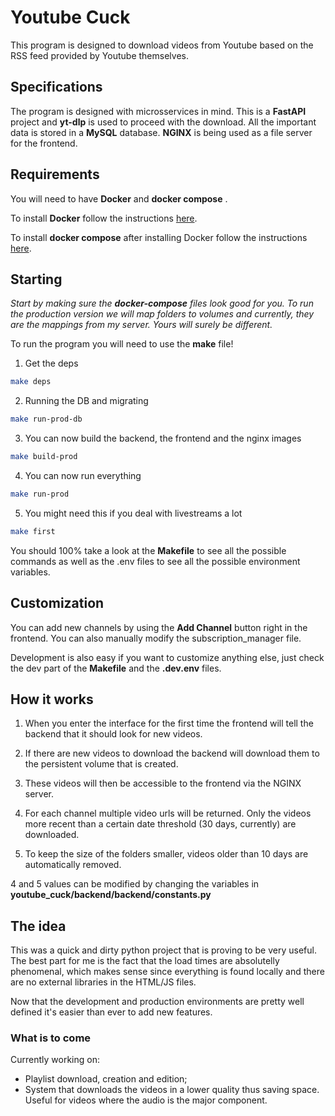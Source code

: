 # Youtube Cuck

This program is designed to download videos from Youtube based on the RSS feed provided by Youtube themselves.


## Specifications
The program is designed with microsservices in mind.
This is a **FastAPI** project and **yt-dlp** is used to proceed with the download. All the important data is stored in a **MySQL** database. **NGINX** is being used as a file server for the frontend. 


## Requirements
You will need to have **Docker** and **docker compose** .

To install **Docker** follow the instructions [here](https://docs.docker.com/engine/install/).

To install **docker compose** after installing Docker follow the instructions [here](https://docs.docker.com/compose/install/). 


## Starting
_Start by making sure the **docker-compose** files look good for you. To run the production version we will map folders to volumes and currently, they are the mappings from my server. Yours will surely be different._

To run the program you will need to use the **make** file!

1. Get the deps

```sh
make deps
```

2. Running the DB and migrating

```sh
make run-prod-db
```

3. You can now build the backend, the frontend and the nginx images

```sh
make build-prod
```

4. You can now run everything

```sh
make run-prod
```

5. You might need this if you deal with livestreams a lot

```sh
make first
```

You should 100% take a look at the **Makefile** to see all the possible commands as well as the .env files to see all the possible environment variables.


## Customization
You can add new channels by using the **Add Channel** button right in the frontend. You can also manually modify the subscription_manager file. 

Development is also easy if you want to customize anything else, just check the dev part of the **Makefile** and the **.dev.env** files.


## How it works
1. When you enter the interface for the first time the frontend will tell the backend that it should look for new videos. 

2. If there are new videos to download the backend will download them to the persistent volume that is created. 

3. These videos will then be accessible to the frontend via the NGINX server. 

4. For each channel multiple video urls will be returned. Only the videos more recent than a certain date threshold (30 days, currently) are downloaded. 

5. To keep the size of the folders smaller, videos older than 10 days are automatically removed. 

4 and 5 values can be modified by changing the variables in **youtube_cuck/backend/backend/constants.py**


## The idea
This was a quick and dirty python project that is proving to be very useful. 
The best part for me is the fact that the load times are absolutelly phenomenal, which makes sense since everything is found locally and there are no external libraries in the HTML/JS files.

Now that the development and production environments are pretty well defined it's easier than ever to add new features.


### What is to come
Currently working on: 
- Playlist download, creation and edition;
- System that downloads the videos in a lower quality thus saving space. Useful for videos where the audio is the major component.
